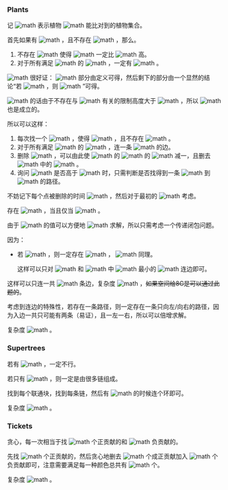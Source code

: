 ### Plants

记 ![math](https://render.githubusercontent.com/render/math?math=R_u) 表示植物 ![math](https://render.githubusercontent.com/render/math?math=u) 能比对到的植物集合。

首先如果有 ![math](https://render.githubusercontent.com/render/math?math=r_i%3D0) ，且不存在 ![math](https://render.githubusercontent.com/render/math?math=r_j%3D0%2Ci%5Cin%20R_j) ，那么。

1. 不存在 ![math](https://render.githubusercontent.com/render/math?math=k) 使得 ![math](https://render.githubusercontent.com/render/math?math=k) 一定比 ![math](https://render.githubusercontent.com/render/math?math=i) 高。
2. 对于所有满足 ![math](https://render.githubusercontent.com/render/math?math=j%5Cin%20R_i%5Cor%20i%5Cin%20R_j) 的 ![math](https://render.githubusercontent.com/render/math?math=j) ，一定有 ![math](https://render.githubusercontent.com/render/math?math=h_i%3Eh_j) 。

 ![math](https://render.githubusercontent.com/render/math?math=2) 很好证： ![math](https://render.githubusercontent.com/render/math?math=j%5Cin%20R_i) 部分由定义可得，然后剩下的部分由一个显然的结论“若 ![math](https://render.githubusercontent.com/render/math?math=r_u%5Cnot%3D0%2C%5Cforall%20w%5Cin%20R_u%2Ch_v%5Cge%20h_w) ，则 ![math](https://render.githubusercontent.com/render/math?math=h_v%3Eh_u) ”可得。

 ![math](https://render.githubusercontent.com/render/math?math=1) 的话由于不存在与 ![math](https://render.githubusercontent.com/render/math?math=i) 有关的限制高度大于 ![math](https://render.githubusercontent.com/render/math?math=i) ，所以 ![math](https://render.githubusercontent.com/render/math?math=1) 也是成立的。

所以可以这样：

1. 每次找一个 ![math](https://render.githubusercontent.com/render/math?math=i) ，使得 ![math](https://render.githubusercontent.com/render/math?math=r_i%3D0) ，且不存在 ![math](https://render.githubusercontent.com/render/math?math=r_j%3D0%2Ci%5Cin%20R_j) 。
2. 对于所有满足 ![math](https://render.githubusercontent.com/render/math?math=j%5Cin%20R_i%5Cor%20i%5Cin%20R_j) 的 ![math](https://render.githubusercontent.com/render/math?math=j) ，连一条 ![math](https://render.githubusercontent.com/render/math?math=i%5Crightarrow%20j) 的边。
3. 删除 ![math](https://render.githubusercontent.com/render/math?math=i) ，可以由此使 ![math](https://render.githubusercontent.com/render/math?math=i%5Cin%20R_j) 的 ![math](https://render.githubusercontent.com/render/math?math=j) 的 ![math](https://render.githubusercontent.com/render/math?math=r_j) 减一，且删去 ![math](https://render.githubusercontent.com/render/math?math=R_j) 中的 ![math](https://render.githubusercontent.com/render/math?math=i) 。
4. 询问 ![math](https://render.githubusercontent.com/render/math?math=u) 是否高于 ![math](https://render.githubusercontent.com/render/math?math=v) 时，只需判断是否找得到一条 ![math](https://render.githubusercontent.com/render/math?math=u) 到 ![math](https://render.githubusercontent.com/render/math?math=v) 的路径。

不妨记下每个点被删除的时间 ![math](https://render.githubusercontent.com/render/math?math=t_u) ，然后对于最初的 ![math](https://render.githubusercontent.com/render/math?math=R) 考虑。

存在 ![math](https://render.githubusercontent.com/render/math?math=u%5Crightarrow%20v) ，当且仅当 ![math](https://render.githubusercontent.com/render/math?math=t_u%3Ct_v%2Cu%5Cin%20R_v%5Cor%20v%5Cin%20R_u) 。

由于 ![math](https://render.githubusercontent.com/render/math?math=t) 的值可以方便地 ![math](https://render.githubusercontent.com/render/math?math=O%28n%5Clog%20n%29) 求解，所以只需考虑一个传递闭包问题。

因为：

* 若 ![math](https://render.githubusercontent.com/render/math?math=v%2Cw%5Cin%20R_u%2Ct_w%3Et_v%3Et_u) ，则一定存在 ![math](https://render.githubusercontent.com/render/math?math=v%5Crightarrow%20w) ， ![math](https://render.githubusercontent.com/render/math?math=u%5Cin%20R_v%2Cu%5Cin%20R_w) 同理。

  这样可以只对 ![math](https://render.githubusercontent.com/render/math?math=v%5Cin%20R_u%2Ct_v%3Et_u) 和 ![math](https://render.githubusercontent.com/render/math?math=u%5Cin%20R_w%2Ct_w%3Et_u) 中 ![math](https://render.githubusercontent.com/render/math?math=t) 最小的 ![math](https://render.githubusercontent.com/render/math?math=v%2Cw) 连边即可。

这样可以只连一共 ![math](https://render.githubusercontent.com/render/math?math=2n) 条边，复杂度 ![math](https://render.githubusercontent.com/render/math?math=O%28%5Cdfrac%7Bn%5E2%7D%5Comega%29) ，~~如果空间给8G是可以通过此题的~~。

考虑到连边的特殊性，若存在一条路径，则一定存在一条只向左/向右的路径，因为入边一共只可能有两条（易证），且一左一右，所以可以倍增求解。

复杂度 ![math](https://render.githubusercontent.com/render/math?math=O%28n%5Clog%20n%29) 。

### Supertrees

若有 ![math](https://render.githubusercontent.com/render/math?math=3) ，一定不行。

若只有 ![math](https://render.githubusercontent.com/render/math?math=1) ，则一定是由很多链组成。

找到每个联通块，找到每条链，然后有 ![math](https://render.githubusercontent.com/render/math?math=2) 的时候连个环即可。

复杂度 ![math](https://render.githubusercontent.com/render/math?math=O%28n%5E2%29) 。

### Tickets

贪心，每一次相当于找 ![math](https://render.githubusercontent.com/render/math?math=%5Cdfrac%20n2) 个正贡献的和 ![math](https://render.githubusercontent.com/render/math?math=%5Cdfrac%20n2) 负贡献的。

先找 ![math](https://render.githubusercontent.com/render/math?math=nk) 个正贡献的，然后贪心地删去 ![math](https://render.githubusercontent.com/render/math?math=%5Cdfrac%7Bnk%7D%7B2%7D) 个成正贡献加入 ![math](https://render.githubusercontent.com/render/math?math=%5Cdfrac%7Bnk%7D%7B2%7D) 个负贡献即可，注意需要满足每一种颜色总共有 ![math](https://render.githubusercontent.com/render/math?math=k) 个。

复杂度 ![math](https://render.githubusercontent.com/render/math?math=O%28n%5E2%5Clog%20n%29) 。